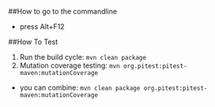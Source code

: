 ##How to go to the commandline
* press Alt+F12

##How To Test
1. Run the build cycle: ```mvn clean package```
2. Mutation coverage testing: ```mvn org.pitest:pitest-maven:mutationCoverage```
* you can combine: ```mvn clean package org.pitest:pitest-maven:mutationCoverage```
